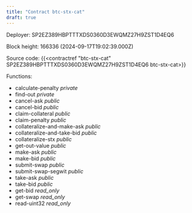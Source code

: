 ```yaml
---
title: "Contract btc-stx-cat"
draft: true
---
```

Deployer: SP2EZ389HBPTTTXDS0360D3EWQMZ27H9ZST1D4EQ6


 



Block height: 166336 (2024-09-17T19:02:39.000Z)

Source code: {{<contractref "btc-stx-cat" SP2EZ389HBPTTTXDS0360D3EWQMZ27H9ZST1D4EQ6 btc-stx-cat>}}

Functions:

* calculate-penalty _private_
* find-out _private_
* cancel-ask _public_
* cancel-bid _public_
* claim-collateral _public_
* claim-penalty _public_
* collateralize-and-make-ask _public_
* collateralize-and-take-bid _public_
* collateralize-stx _public_
* get-out-value _public_
* make-ask _public_
* make-bid _public_
* submit-swap _public_
* submit-swap-segwit _public_
* take-ask _public_
* take-bid _public_
* get-bid _read_only_
* get-swap _read_only_
* read-uint32 _read_only_

